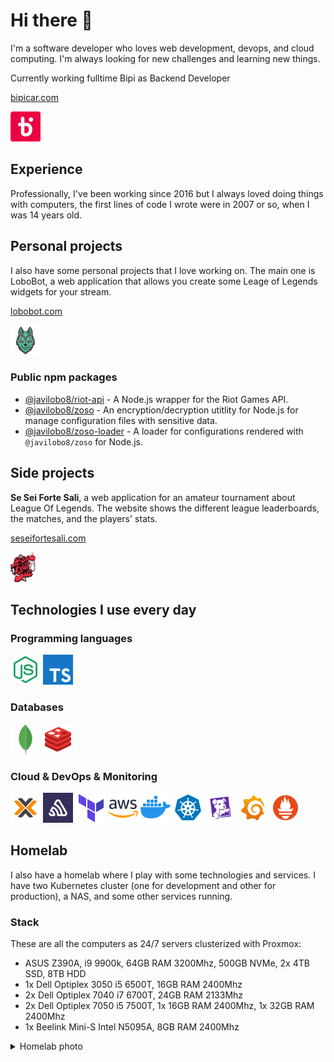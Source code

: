 # Hi there 👋

I'm a software developer who loves web development, devops, and cloud computing. I'm always looking for new challenges and learning new things.

Currently working fulltime Bipi as Backend Developer

[bipicar.com](https://www.bipicar.com)

[![](logos/bipi-logo.png)](https://www.bipicar.com)

## Experience

Professionally, I've been working since 2016 but I always loved doing things with computers, the first lines of code I wrote were in 2007 or so, when I was 14 years old.

## Personal projects

I also have some personal projects that I love working on. The main one is LoboBot, a web application that allows you create some Leage of Legends widgets for your stream.

[lobobot.com](https://lobobot.com)

[![](logos/lobobot-logo.png)](https://lobobot.com)

### Public npm packages

* [@javilobo8/riot-api](https://github.com/javilobo8/riot-ap) - A Node.js wrapper for the Riot Games API.
* [@javilobo8/zoso](https://github.com/javilobo8/zoso) - An encryption/decryption utitlity for Node.js for manage configuration files with sensitive data.
* [@javilobo8/zoso-loader](https://github.com/javilobo8/zoso-loader) - A loader for configurations rendered with `@javilobo8/zoso` for Node.js.


## Side projects

**Se Sei Forte Sali**, a web application for an amateur tournament about League Of Legends. The website shows the different league leaderboards, the matches, and the players' stats.

[seseifortesali.com](https://seseifortesali.com)

[![](logos/seseifortesali-logo.png)](https://seseifortesali.com)

## Technologies I use every day

### Programming languages

[![](logos/nodejs.png)](https://nodejs.org)
[![](logos/typescript.png)](https://www.typescriptlang.org)

### Databases

[![](logos/mongodb.png)](https://mongodb.org)
[![](logos/redis.png)](https://redis.io)

### Cloud & DevOps & Monitoring

[![](logos/proxmox.png)](https://www.proxmox.com)
[![](logos/sentry.png)](https://sentry.io)
[![](logos/terraform.png)](https://www.terraform.io)
[![](logos/aws.png)](https://aws.amazon.com)
[![](logos/docker.png)](https://www.docker.com)
[![](logos/kubernetes.png)](https://kubernetes.io)
[![](logos/datadog.png)](https://www.datadoghq.com/)
[![](logos/grafana.png)](https://grafana.com)
[![](logos/prometheus.png)](https://prometheus.io)


## Homelab

I also have a homelab where I play with some technologies and services. I have two Kubernetes cluster (one for development and other for production), a NAS, and some other services running.

### Stack

These are all the computers as 24/7 servers clusterized with Proxmox:

- ASUS Z390A, i9 9900k, 64GB RAM 3200Mhz, 500GB NVMe, 2x 4TB SSD, 8TB HDD
- 1x Dell Optiplex 3050 i5 6500T, 16GB RAM 2400Mhz
- 2x Dell Optiplex 7040 i7 6700T, 24GB RAM 2133Mhz
- 2x Dell Optiplex 7050 i5 7500T, 1x 16GB RAM 2400Mhz, 1x 32GB RAM 2400Mhz
- 1x Beelink Mini-S Intel N5095A, 8GB RAM 2400Mhz

<details>
  <summary>Homelab photo</summary>

  ![](images/homelab.jpg)
</details>